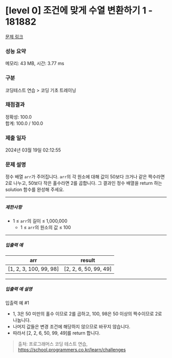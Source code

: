 # [level 0] 조건에 맞게 수열 변환하기 1 - 181882 

[문제 링크](https://school.programmers.co.kr/learn/courses/30/lessons/181882) 

### 성능 요약

메모리: 43 MB, 시간: 3.77 ms

### 구분

코딩테스트 연습 > 코딩 기초 트레이닝

### 채점결과

정확성: 100.0<br/>합계: 100.0 / 100.0

### 제출 일자

2024년 03월 19일 02:12:55

### 문제 설명

<p>정수 배열 <code>arr</code>가 주어집니다. <code>arr</code>의 각 원소에 대해 값이 50보다 크거나 같은 짝수라면 2로 나누고, 50보다 작은 홀수라면 2를 곱합니다. 그 결과인 정수 배열을 return 하는 solution 함수를 완성해 주세요.</p>

<hr>

<h5>제한사항</h5>

<ul>
<li>1 ≤ <code>arr</code>의 길이 ≤ 1,000,000

<ul>
<li>1 ≤ <code>arr</code>의 원소의 값 ≤ 100</li>
</ul></li>
</ul>

<hr>

<h5>입출력 예</h5>
<table class="table">
        <thead><tr>
<th>arr</th>
<th>result</th>
</tr>
</thead>
        <tbody><tr>
<td>[1, 2, 3, 100, 99, 98]</td>
<td>[2, 2, 6, 50, 99, 49]</td>
</tr>
</tbody>
      </table>
<hr>

<h5>입출력 예 설명</h5>

<p>입출력 예 #1</p>

<ul>
<li>1, 3은 50 미만의 홀수 이므로 2를 곱하고, 100, 98은 50 이상의 짝수이므로 2로 나눕니다.</li>
<li>나머지 값들은 변경 조건에 해당하지 않으므로 바꾸지 않습니다.</li>
<li>따라서 [2, 2, 6, 50, 99, 49]를 return 합니다.</li>
</ul>


> 출처: 프로그래머스 코딩 테스트 연습, https://school.programmers.co.kr/learn/challenges